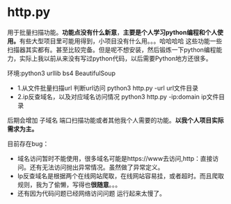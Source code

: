 # http.py
用于批量扫描功能。<strong>功能点没有什么新意</strong>，<strong>主要是个人学习python编程和个人使用。</strong>有些大型项目里可能用得到，小项目没有什么用。。。哈哈哈哈
这些功能一些扫描器其实都有。甚至比较完备。但是呢不想安装，然后锻炼一下python编程能力，实际上我以前从来没有写过python代码，以后需要Python地方还很多。

环境:python3 urllib bs4  BeautifulSoup

* 1.从文件批量扫描url 判断url访问 python3 http.py -url url文件目录
* 2.ip反查域名，以及对应域名访问情况 python3 http.py -ip:domain ip文件目录

后期会增加 子域名 端口扫描功能或者其他我个人需要的功能。<strong>以我个人项目实际需求为主。</strong>

目前存在bug：
*  域名访问暂时不能使用，很多域名可能是https://www去访问,http：直接访问。还有无法访问抛出异常情况。虽然做了异常定义。
*  Ip反查域名是根据两个在线网站爬取，在线网站容易挂，或者超时。而且爬取规则，我为了偷懒，写得也<strong>很随意</strong>。。。
*  还有因为代码问题已经网络访问问题 运行起来太慢了。
